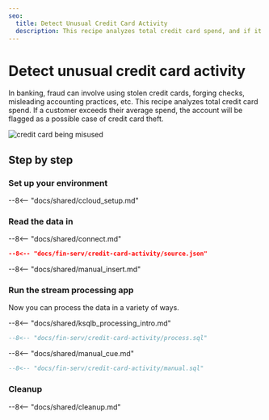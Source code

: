 ```yaml
---
seo:
  title: Detect Unusual Credit Card Activity
  description: This recipe analyzes total credit card spend, and if it's more than the average credit card usage of a customer, the account will be flagged as a possible case of credit card theft.
---
```


# Detect unusual credit card activity

In banking, fraud can involve using stolen credit cards, forging checks, misleading accounting practices, etc.
This recipe analyzes total credit card spend.
If a customer exceeds their average spend, the account will be flagged as a possible case of credit card theft.

![credit card being misused](../../img/credit-card-activity.jpg)

## Step by step

### Set up your environment

--8<-- "docs/shared/ccloud_setup.md"

### Read the data in

--8<-- "docs/shared/connect.md"

```json
--8<-- "docs/fin-serv/credit-card-activity/source.json"
```

--8<-- "docs/shared/manual_insert.md"

### Run the stream processing app

Now you can process the data in a variety of ways.

--8<-- "docs/shared/ksqlb_processing_intro.md"

```sql
--8<-- "docs/fin-serv/credit-card-activity/process.sql"
```

--8<-- "docs/shared/manual_cue.md"

```sql
--8<-- "docs/fin-serv/credit-card-activity/manual.sql"
```

### Cleanup

--8<-- "docs/shared/cleanup.md"
